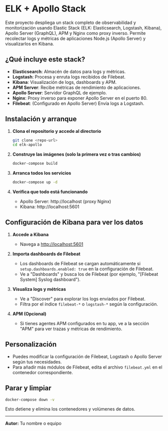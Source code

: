 # ELK + Apollo Stack

Este proyecto despliega un stack completo de observabilidad y monitorización usando Elastic Stack (ELK: Elasticsearch, Logstash, Kibana), Apollo Server (GraphQL), APM y Nginx como proxy inverso. Permite recolectar logs y métricas de aplicaciones Node.js (Apollo Server) y visualizarlos en Kibana.

## ¿Qué incluye este stack?

- **Elasticsearch**: Almacén de datos para logs y métricas.
- **Logstash**: Procesa y enruta logs recibidos de Filebeat.
- **Kibana**: Visualización de logs, dashboards y APM.
- **APM Server**: Recibe métricas de rendimiento de aplicaciones.
- **Apollo Server**: Servidor GraphQL de ejemplo.
- **Nginx**: Proxy inverso para exponer Apollo Server en el puerto 80.
- **Filebeat**: (Configurado en Apollo Server) Envía logs a Logstash.

## Instalación y arranque

1. **Clona el repositorio y accede al directorio**
   ```bash
   git clone <repo-url>
   cd elk-apollo
   ```

2. **Construye las imágenes (solo la primera vez o tras cambios)**
   ```bash
   docker-compose build
   ```

3. **Arranca todos los servicios**
   ```bash
   docker-compose up -d
   ```

4. **Verifica que todo está funcionando**
   - Apollo Server: http://localhost (proxy Nginx)
   - Kibana: http://localhost:5601

## Configuración de Kibana para ver los datos

1. **Accede a Kibana**
   - Navega a [http://localhost:5601](http://localhost:5601)

2. **Importa dashboards de Filebeat**
   - Los dashboards de Filebeat se cargan automáticamente si `setup.dashboards.enabled: true` en la configuración de Filebeat.
   - Ve a "Dashboards" y busca los de Filebeat (por ejemplo, "[Filebeat System] Syslog dashboard").

3. **Visualiza logs y métricas**
   - Ve a "Discover" para explorar los logs enviados por Filebeat.
   - Filtra por el índice `filebeat-*` o `logstash-*` según la configuración.

4. **APM (Opcional)**
   - Si tienes agentes APM configurados en tu app, ve a la sección "APM" para ver trazas y métricas de rendimiento.

## Personalización

- Puedes modificar la configuración de Filebeat, Logstash o Apollo Server según tus necesidades.
- Para añadir más módulos de Filebeat, edita el archivo `filebeat.yml` en el contenedor correspondiente.

## Parar y limpiar

```bash
docker-compose down -v
```
Esto detiene y elimina los contenedores y volúmenes de datos.

---

**Autor:** Tu nombre o equipo
